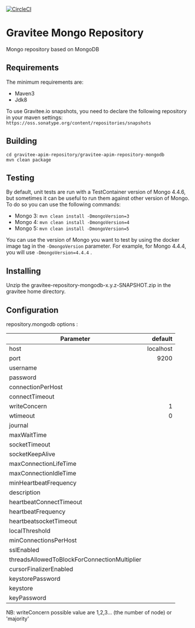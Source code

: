 [![CircleCI](https://circleci.com/gh/gravitee-io/gravitee-repository-mongodb.svg?style=shield)](https://circleci.com/gh/gravitee-io/gravitee-repository-mongodb)

# Gravitee Mongo Repository

Mongo repository based on MongoDB

## Requirements

The minimum requirements are:
* Maven3
* Jdk8

To use Gravitee.io snapshots, you need to declare the following repository in your maven settings:
`https://oss.sonatype.org/content/repositories/snapshots`

## Building

```shell
cd gravitee-apim-repository/gravitee-apim-repository-mongodb
mvn clean package
```

## Testing

By default, unit tests are run with a TestContainer version of Mongo 4.4.6, but sometimes it can be useful to run them against other version of Mongo.
To do so you can use the following commands:
- Mongo 3: `mvn clean install -DmongoVersion=3`
- Mongo 4: `mvn clean install -DmongoVersion=4`
- Mongo 5: `mvn clean install -DmongoVersion=5`

You can use the version of Mongo you want to test by using the docker image tag in the `-DmongoVersion` parameter. For example, for Mongo 4.4.4, you will use `-DmongoVersion=4.4.4` .

## Installing

Unzip the gravitee-repository-mongodb-x.y.z-SNAPSHOT.zip in the gravitee home directory.

## Configuration

repository.mongodb options : 

| Parameter                                        |   default  |
| ------------------------------------------------ | ---------: |
| host                                             |  localhost |
| port                                             |      9200  |
| username                                         |            |
| password                                         |            |
| connectionPerHost                                |            |
| connectTimeout                                   |            |
| writeConcern                                     |      1     |
| wtimeout                                         |    0       |
| journal                                          |            |
| maxWaitTime                                      |            |
| socketTimeout                                    |            |
| socketKeepAlive                                  |            |
| maxConnectionLifeTime                            |            |
| maxConnectionIdleTime                            |            |
| minHeartbeatFrequency                            |            |
| description                                      |            |
| heartbeatConnectTimeout                          |            |
| heartbeatFrequency 	                           |            |
| heartbeatsocketTimeout                           |            |
| localThreshold 	                               |            |
| minConnectionsPerHost                            |            |
| sslEnabled 		                               |            |
| threadsAllowedToBlockForConnectionMultiplier     |            |
| cursorFinalizerEnabled                           |            |
| keystorePassword                                 |            |
| keystore                                         |            |
| keyPassword                                      |            |

NB: writeConcern possible value are 1,2,3... (the number of node) or 'majority' 